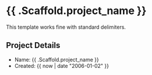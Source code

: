 # {{ .Scaffold.project_name }}

This template works fine with standard delimiters.

## Project Details

- Name: {{ .Scaffold.project_name }}
- Created: {{ now | date "2006-01-02" }}